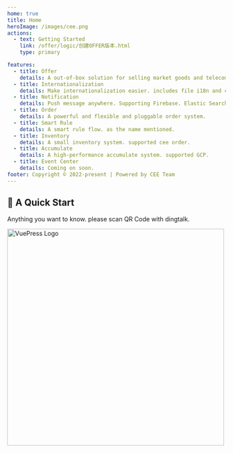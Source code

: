 ```yaml
---
home: true
title: Home
heroImage: /images/cee.png
actions:
  - text: Getting Started
    link: /offer/logic/创建OFFER版本.html
    type: primary

features:
  - title: Offer
    details: A out-of-box solution for selling market goods and telecom products.
  - title: Internationalization
    details: Make internationalization easier. includes file i18n and content i18n ..etc
  - title: Notification
    details: Push message anywhere. Supporting Firebase. Elastic Search. SMS ..etc
  - title: Order
    details: A powerful and flexible and pluggable order system.
  - title: Smart Rule
    details: A smart rule flow. as the name mentioned.
  - title: Inventory
    details: A small inventory system. supported cee order.
  - title: Accumulate
    details: A high-performance accumulate system. supported GCP.
  - title: Event Center
    details: Coming on soon.
footer: Copyright © 2022-present | Powered by CEE Team
---
```



## 🚀 A Quick Start

Anything you want to know.  please scan QR Code with dingtalk.

<img height="500" :src="$withBase('/images/support.png')" alt="VuePress Logo"/>

